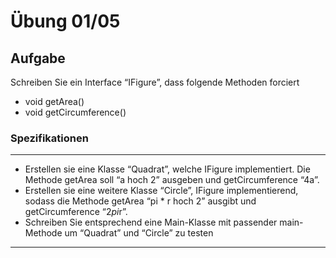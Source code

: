 # Übung 01/05

## Aufgabe
Schreiben Sie ein Interface “IFigure”, dass folgende Methoden forciert
- void getArea()
- void getCircumference()

### Spezifikationen
---

- Erstellen sie eine Klasse “Quadrat”, welche IFigure implementiert. Die Methode getArea soll “a hoch 2” ausgeben und getCircumference “4a”.
- Erstellen sie eine weitere Klasse “Circle”, IFigure implementierend, sodass die Methode getArea “pi * r  hoch 2” ausgibt und getCircumference “2*pi*r”.
- Schreiben Sie entsprechend eine Main-Klasse mit passender main-Methode um “Quadrat” und “Circle” zu testen
---
